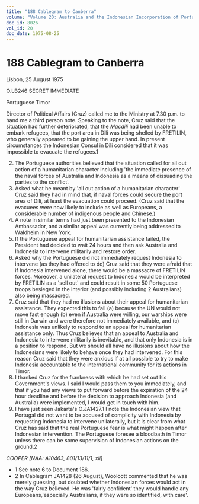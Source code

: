 ```yaml
---
title: "188 Cablegram to Canberra"
volume: "Volume 20: Australia and the Indonesian Incorporation of Portuguese Timor, 1974-1976"
doc_id: 8026
vol_id: 20
doc_date: 1975-08-25
---
```


# 188 Cablegram to Canberra

Lisbon, 25 August 1975

O.LB246 SECRET IMMEDIATE

Portuguese Timor

Director of Political Affairs (Cruz) called me to the Ministry at 7.30 p.m. to hand me a third person note. Speaking to the note, Cruz said that the situation had further deteriorated, that the _Macdili_ had been unable to embark refugees, that the port area in Dili was being shelled by FRETILIN, who generally appeared to be gaining the upper hand. In present circumstances the Indonesian Consul in Dili considered that it was impossible to evacuate the refugees.1

  2. The Portuguese authorities believed that the situation called for all out action of a humanitarian character including 'the immediate presence of the naval forces of Australia and Indonesia as a means of dissuading the parties to the conflict'.
  3. Asked what he meant by 'all out action of a humanitarian character' Cruz said they had in mind that, if naval forces could secure the port area of Dili, at least the evacuation could proceed. (Cruz said that the evacuees were now likely to include as well as Europeans, a considerable number of indigenous people and Chinese.)
  4. A note in similar terms had just been presented to the Indonesian Ambassador, and a similar appeal was currently being addressed to Waldheim in New York.
  5. If the Portuguese appeal for humanitarian assistance failed, the President had decided to wait 24 hours and then ask Australia and Indonesia to intervene militarily and restore order.
  6. Asked why the Portuguese did not immediately request Indonesia to intervene (as they had offered to do) Cruz said that they were afraid that if Indonesia intervened alone, there would be a massacre of FRETILIN forces. Moreover, a unilateral request to Indonesia would be interpreted by FRETILIN as a 'sell out' and could result in some 50 Portuguese troops besieged in the interior (and possibly including 2 Australians) also being massacred.
  7. Cruz said that they had no illusions about their appeal for humanitarian assistance. They expected this to fail (a) because the UN would not move fast enough (b) even if Australia were willing, our warships were still in Darwin and were therefore not immediately available, and (c) Indonesia was unlikely to respond to an appeal for humanitarian assistance only. Thus Cruz believes that an appeal to Australia and Indonesia to intervene militarily is inevitable, and that only Indonesia is in a position to respond. But we should all have no illusions about how the Indonesians were likely to behave once they had intervened. For this reason Cruz said that they were anxious if at all possible to try to make Indonesia accountable to the international community for its actions in Timor.
  8. I thanked Cruz for the frankness with which he had set out his Government's views. I said I would pass them to you immediately, and that if you had any views to put forward before the expiration of the 24 hour deadline and before the decision to approach Indonesia (and Australia) were implemented, I would get in touch with him.
  9. I have just seen Jakarta's O.JA1427.1 I note the Indonesian view that Portugal did not want to be accused of complicity with Indonesia by requesting Indonesia to intervene unilaterally, but it is clear from what Cruz has said that the real Portuguese fear is what might happen after Indonesian intervention. The Portuguese foresee a bloodbath in Timor unless there can be some supervision of Indonesian actions on the ground.2



_COOPER [NAA: A10463, 801/13/11/1, xii]_

  * 1 See note 6 to Document 186. 
  * 2 In Cablegram JA1428 (26 August), Woolcott commented that he was merely guessing, but doubted whether Indonesian forces would act in the way Cruz believed. He was 'fairly confident' they would handle any Europeans,'especially Australians, if they were so identified, with care'.



